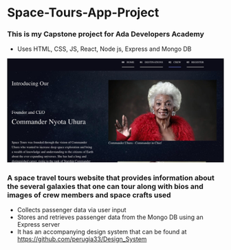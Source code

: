 # Space-Tours-App-Project

### This is my Capstone project for Ada Developers Academy
* Uses HTML, CSS,  JS,  React, Node js,  Express and Mongo DB

<img src="public/ReadMe_Cover_Image.jpeg" width=600>



### A space travel tours website that provides information about the several galaxies that one can tour along with bios and images of crew members and space crafts used
* Collects passenger data via user input 
* Stores and retrieves passenger data from the Mongo DB using an Express server 
* It has an accompanying design system that can be found at https://github.com/perugia33/Design_System
